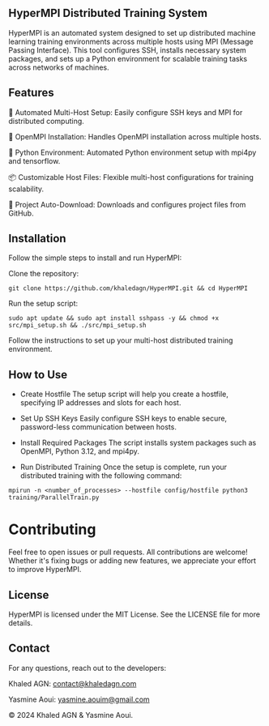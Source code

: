 ## HyperMPI Distributed Training System

HyperMPI is an automated system designed to set up distributed machine learning training environments across multiple hosts using MPI (Message Passing Interface). This tool configures SSH, installs necessary system packages, and sets up a Python environment for scalable training tasks across networks of machines.

## Features

🚀 Automated Multi-Host Setup: Easily configure SSH keys and MPI for distributed computing.

🔧 OpenMPI Installation: Handles OpenMPI installation across multiple hosts.

🐍 Python Environment: Automated Python environment setup with mpi4py and tensorflow.

📦 Customizable Host Files: Flexible multi-host configurations for training scalability.

📂 Project Auto-Download: Downloads and configures project files from GitHub.


## Installation

Follow the simple steps to install and run HyperMPI:

Clone the repository:

```
git clone https://github.com/khaledagn/HyperMPI.git && cd HyperMPI
```

Run the setup script:

```
sudo apt update && sudo apt install sshpass -y && chmod +x src/mpi_setup.sh && ./src/mpi_setup.sh
```

Follow the instructions to set up your multi-host distributed training environment.


## How to Use

* Create Hostfile
The setup script will help you create a hostfile, specifying IP addresses and slots for each host.

* Set Up SSH Keys
Easily configure SSH keys to enable secure, password-less communication between hosts.

* Install Required Packages
The script installs system packages such as OpenMPI, Python 3.12, and mpi4py.

* Run Distributed Training
Once the setup is complete, run your distributed training with the following command:

```
mpirun -n <number_of_processes> --hostfile config/hostfile python3 training/ParallelTrain.py
```

# Contributing

Feel free to open issues or pull requests. All contributions are welcome! Whether it's fixing bugs or adding new features, we appreciate your effort to improve HyperMPI.

## License
HyperMPI is licensed under the MIT License. See the LICENSE file for more details.

## Contact
For any questions, reach out to the developers:

Khaled AGN: contact@khaledagn.com

Yasmine Aoui: yasmine.aouim@gmail.com

© 2024 Khaled AGN & Yasmine Aoui.

